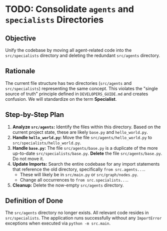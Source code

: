 # TODO: Consolidate `agents` and `specialists` Directories

## Objective
Unify the codebase by moving all agent-related code into the `src/specialists` directory and deleting the redundant `src/agents` directory.

## Rationale
The current file structure has two directories (`src/agents` and `src/specialists`) representing the same concept. This violates the "single source of truth" principle defined in `DEVELOPERS_GUIDE.md` and creates confusion. We will standardize on the term **Specialist**.

## Step-by-Step Plan

1.  **Analyze `src/agents`:** Identify the files within this directory. Based on the current project state, these are likely `base.py` and `hello_world.py`.
2.  **Handle `hello_world.py`:** Move the file `src/agents/hello_world.py` to `src/specialists/hello_world.py`.
3.  **Handle `base.py`:** The file `src/agents/base.py` is a duplicate of the more up-to-date `src/specialists/base.py`. **Delete** the file `src/agents/base.py`. Do not move it.
4.  **Update Imports:** Search the entire codebase for any import statements that reference the old directory, specifically `from src.agents...`.
    *   These will likely be in `src/main.py` or `src/graph/nodes.py`.
    *   Change all occurrences to `from src.specialists...`.
5.  **Cleanup:** Delete the now-empty `src/agents` directory.

## Definition of Done
The `src/agents` directory no longer exists. All relevant code resides in `src/specialists`. The application runs successfully without any `ImportError` exceptions when executed via `python -m src.main`.

